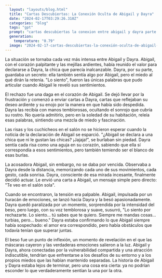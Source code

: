 ```yaml
---
  layout: "layouts/blog.html"
  title: "Cartas Descubiertas: La Conexión Oculta de Abigail y Dayra"
  date: "2024-02-17T03:29:26.310Z"
  categories: "blog"
  tags: "gpt"
  prompt: "cartas descubiertas la conexion entre abigail y dayra parte 2 la acosadora abigail dijo \"Me gustaría eso, Dayra\", dijo finalmente, su voz casi un susurro. pero la acosadora no queria eso si no declararse a dayra se le declaro a dayra y dayra le dijo losiento, pero por dentro dayra si por supusto pero no podia por es la mas hermosa de su salon como una diosa losiento abigail las chicas del salon enserio que abigail se declara a una chica que ni le gusta las chicas jajajaja, por dentro de dayra lo siento abigail . la acosadora abigail se enojo y le mando unas cartas muy obsenas o turbias a dayra cuando las vio se quedo sonrojada pero las escondio disquetamente las cartas le gusto lo que dijo la acodora abigail la obserba todo los dias sus movientos ect pero dayra se dio cuenta de eso entoces dayra le dio una carta que decia te veo en el salon sola se vieron y abigail se lanso y le dio un beso de legua a dayra la hermosa y dayra se soprendio disiendo lo siento por recharte losiento tu sabes que te quiero tu siempre me mandas cosas turbias pero bueno con voz amable hablo dayra"
  generation: 
    temperature: "0.79"
  image: "2024-02-17-cartas-descubiertas-la-conexión-oculta-de-abigail-y-dayra.webp"
---
```

La situación se tornaba cada vez más intensa entre Abigail y Dayra. Abigail, con el corazón palpitante y las mejillas ardientes, había reunido el valor para declararse a Dayra, la chica que parecía inalcanzable. Dayra, por su parte, guardaba un secreto: ella también sentía algo por Abigail, pero el miedo al qué dirán la retenía. "Lo siento", fueron las únicas palabras que pudo articular cuando Abigail le reveló sus sentimientos.

El rechazo fue una daga en el corazón de Abigail. Se dejó llevar por la frustración y comenzó a enviar cartas a Dayra, cartas que reflejaban su deseo ardiente y su enojo por la manera en que había sido despedida. Dayra las recibía con manos temblorosas, ocultando el sonrojo que cubría su rostro. No quería admitirlo, pero en la soledad de su habitación, releía esas palabras, sintiendo una mezcla de miedo y fascinación.

Las risas y los cuchicheos en el salón no se hicieron esperar cuando la noticia de la declaración de Abigail se esparció. "¿Abigail se declara a una chica que ni le gustan las chicas? ¡Jajaja!", se burlaban sin piedad. Dayra sentía cada risa como una aguja en su corazón, sabiendo que ella sí correspondía a esos sentimientos, pero también temiendo ser el blanco de esas burlas.

La acosadora Abigail, sin embargo, no se daba por vencida. Observaba a Dayra desde la distancia, memorizando cada uno de sus movimientos, cada gesto, cada sonrisa. Dayra, consciente de esa mirada incesante, finalmente decidió actuar. Le envió una carta a Abigail, un mensaje simple pero directo: "Te veo en el salón sola".

Cuando se encontraron, la tensión era palpable. Abigail, impulsada por un huracán de emociones, se lanzó hacia Dayra y la besó apasionadamente. Dayra quedó paralizada por un momento, sorprendida por la intensidad del beso, pero luego, con su voz temblorosa y suave, susurró, "Lo siento por rechazarte. Lo siento... tú sabes que te quiero. Siempre me mandas cosas... turbias, pero... bueno." Dayra estaba confirmando lo que Abigail siempre había sospechado: el amor era correspondido, pero había obstáculos que todavía tenían que superar juntas.

El beso fue un punto de inflexión, un momento de revelación en el que las máscaras cayeron y las verdaderas emociones salieron a la luz. Abigail y Dayra, ahora conectadas por la vulnerabilidad compartida y una atracción indiscutible, tendrían que enfrentarse a los desafíos de su entorno y a los propios miedos que las habían mantenido separadas. La historia de Abigail y Dayra estaba lejos de terminar, pero una cosa era cierta: ya no podrían esconder lo que verdaderamente sentían la una por la otra.
